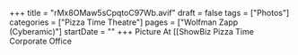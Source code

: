 +++
title = "rMx8OMaw5sCpqtoC97Wb.avif"
draft = false
tags = ["Photos"]
categories = ["Pizza Time Theatre"]
pages = ["Wolfman Zapp (Cyberamic)"]
startDate = ""
+++
Picture At [[ShowBiz Pizza Time Corporate Office
